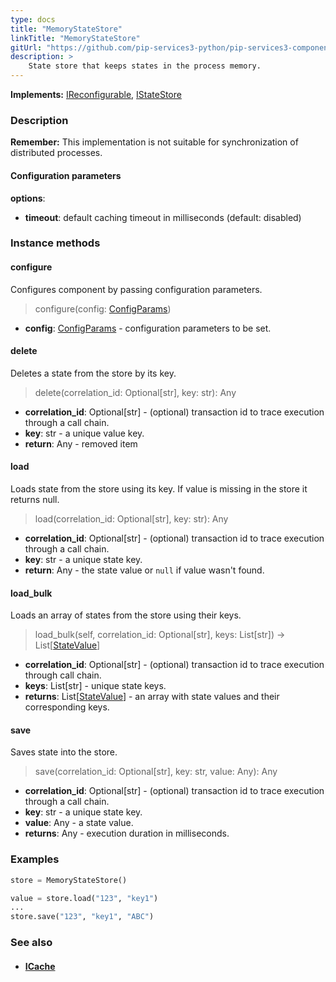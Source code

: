 ```yaml
---
type: docs
title: "MemoryStateStore"
linkTitle: "MemoryStateStore"
gitUrl: "https://github.com/pip-services3-python/pip-services3-components-python"
description: >
    State store that keeps states in the process memory.
---
```


**Implements:** [IReconfigurable](../../../commons/config/ireconfigurable), [IStateStore](../istate_store)

### Description

**Remember:** This implementation is not suitable for synchronization of distributed processes.

#### Configuration parameters

**options**:
- **timeout**: default caching timeout in milliseconds (default: disabled)


### Instance methods

#### configure
Configures component by passing configuration parameters.

> configure(config: [ConfigParams](../../../commons/config/config_params))

- **config**: [ConfigParams](../../../commons/config/config_params) - configuration parameters to be set.


#### delete
Deletes a state from the store by its key.

> delete(correlation_id: Optional[str], key: str): Any

- **correlation_id**: Optional[str] - (optional) transaction id to trace execution through a call chain.
- **key**: str - a unique value key.
- **return**: Any - removed item


#### load
Loads state from the store using its key.
If value is missing in the store it returns null.

> load(correlation_id: Optional[str], key: str): Any

- **correlation_id**: Optional[str] - (optional) transaction id to trace execution through a call chain.
- **key**: str - a unique state key.
- **return**: Any - the state value or `null` if value wasn't found.


#### load_bulk
Loads an array of states from the store using their keys.

> load_bulk(self, correlation_id: Optional[str], keys: List[str]) -> List[[StateValue](../state_value)]

- **correlation_id**: Optional[str] - (optional) transaction id to trace execution through call chain.
- **keys**: List[str] - unique state keys.
- **returns**: List[[StateValue](../state_value)] - an array with state values and their corresponding keys.


#### save
Saves state into the store.

> save(correlation_id: Optional[str], key: str, value: Any): Any

- **correlation_id**: Optional[str] - (optional) transaction id to trace execution through a call chain.
- **key**: str - a unique state key.
- **value**: Any - a state value.
- **returns**: Any - execution duration in milliseconds.


### Examples

```python
store = MemoryStateStore()

value = store.load("123", "key1")
...
store.save("123", "key1", "ABC")
```

### See also
- #### [ICache](../../cache/icache)
